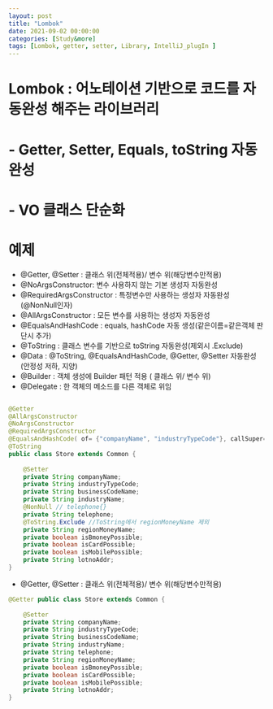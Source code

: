 ```yaml
---
layout: post
title: "Lombok"
date: 2021-09-02 00:00:00
categories: [Study&more]
tags: [Lombok, getter, setter, Library, IntelliJ_plugIn ]
---
```


# Lombok : 어노테이션 기반으로 코드를 자동완성 해주는 라이브러리
# - Getter, Setter, Equals, toString 자동완성
# - VO 클래스 단순화
   
      
# 예제   

-  @Getter, @Setter : 클래스 위(전체적용)/ 변수 위(해당변수만적용) 
-  @NoArgsConstructor: 변수 사용하지 않는 기본 생성자 자동완성
-  @RequiredArgsConstructor : 특정변수만 사용하는 생성자 자동완성(@NonNull인자)
-  @AllArgsConstructor : 모든 변수를 사용하는 생성자 자동완성 
-  @EqualsAndHashCode : equals, hashCode 자동 생성(같은이름=같은객체 판단시 추가)
-  @ToString : 클래스 변수를 기반으로 toString 자동완성(제외시 .Exclude)  
-  @Data : @ToString, @EqualsAndHashCode, @Getter, @Setter 자동완성(안정성 저하, 지양)
-  @Builder : 객체 생성에 Builder 패턴 적용 ( 클래스 위/ 변수 위)
-  @Delegate : 한 객체의 메소드를 다른 객체로 위임 
```java   

@Getter 
@AllArgsConstructor
@NoArgsConstructor
@RequiredArgsConstructor 
@EqualsAndHashCode( of= {"companyName", "industryTypeCode"}, callSuper=false )
@ToString
public class Store extends Common { 
    
    @Setter 
    private String companyName; 
    private String industryTypeCode; 
    private String businessCodeName; 
    private String industryName; 
    @NonNull // telephone{}
    private String telephone; 
    @ToString.Exclude //ToString에서 regionMoneyName 제외
    private String regionMoneyName; 
    private boolean isBmoneyPossible; 
    private boolean isCardPossible; 
    private boolean isMobilePossible; 
    private String lotnoAddr; 
}

```   
   

-  @Getter, @Setter : 클래스 위(전체적용)/ 변수 위(해당변수만적용) 


```java
@Getter public class Store extends Common { 
    
    @Setter 
    private String companyName; 
    private String industryTypeCode; 
    private String businessCodeName; 
    private String industryName; 
    private String telephone; 
    private String regionMoneyName; 
    private boolean isBmoneyPossible; 
    private boolean isCardPossible; 
    private boolean isMobilePossible; 
    private String lotnoAddr; 
}

```   
